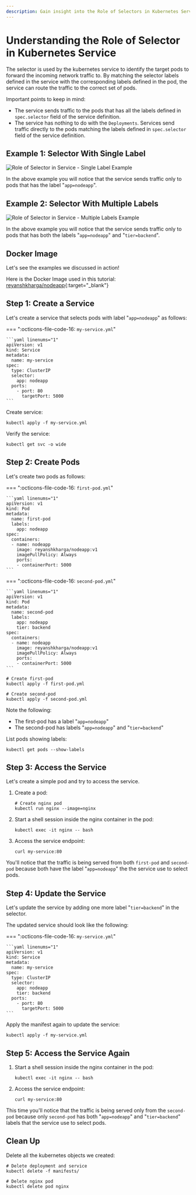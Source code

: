 ```yaml
---
description: Gain insight into the Role of Selectors in Kubernetes Service. Explore the crucial role that selectors play in Kubernetes services, and how they help in routing and managing traffic. Enhance your understanding of this key concept in Kubernetes service orchestration.
---
```


# Understanding the Role of Selector in Kubernetes Service

The selector is used by the kubernetes service to identify the target pods to forward the incoming network traffic to. By matching the selector labels defined in the service with the corresponding labels defined in the pod, the service can route the traffic to the correct set of pods.

Important points to keep in mind:

- The service sends traffic to the pods that has all the labels defined in `spec.selector` field of the service definition.
- The service has nothing to do with the `Deployments`. Services send traffic directly to the pods matching the labels defined in `spec.selector` field of the service definition.

## Example 1: Selector With Single Label

<p align="left">
    <img src="../../../../assets/eks-course-images/service/role-of-selector-single-label.gif" alt="Role of Selector in Service - Single Label Example" />
</p>

In the above example you will notice that the service sends traffic only to pods that has the label "`app=nodeapp`".


## Example 2: Selector With Multiple Labels

<p align="left">
    <img src="../../../../assets/eks-course-images/service/role-of-selector-multiple-labels.gif" alt="Role of Selector in Service - Multiple Labels Example" />
</p>

In the above example you will notice that the service sends traffic only to pods that has both the labels "`app=nodeapp`" and "`tier=backend`".


## Docker Image

Let's see the examples we discussed in action!

Here is the Docker Image used in this tutorial: [reyanshkharga/nodeapp]{:target="_blank"}


## Step 1: Create a Service

Let's create a service that selects pods with label "`app=nodeapp`" as follows:

=== ":octicons-file-code-16: `my-service.yml`"

    ```yaml linenums="1"
    apiVersion: v1
    kind: Service
    metadata:
      name: my-service
    spec:
      type: ClusterIP
      selector:
        app: nodeapp
      ports:
        - port: 80
          targetPort: 5000
    ```

Create service:

```
kubectl apply -f my-service.yml
```

Verify the service:

```
kubectl get svc -o wide
```


## Step 2: Create Pods

Let's create two pods as follows:

=== ":octicons-file-code-16: `first-pod.yml`"

    ```yaml linenums="1"
    apiVersion: v1
    kind: Pod
    metadata:
      name: first-pod
      labels:
        app: nodeapp
    spec:
      containers:
      - name: nodeapp
        image: reyanshkharga/nodeapp:v1
        imagePullPolicy: Always
        ports:
        - containerPort: 5000
    ```

=== ":octicons-file-code-16: `second-pod.yml`"

    ```yaml linenums="1"
    apiVersion: v1
    kind: Pod
    metadata:
      name: second-pod
      labels:
        app: nodeapp
        tier: backend
    spec:
      containers:
      - name: nodeapp
        image: reyanshkharga/nodeapp:v1
        imagePullPolicy: Always
        ports:
        - containerPort: 5000
    ```

```
# Create first-pod
kubectl apply -f first-pod.yml

# Create second-pod
kubectl apply -f second-pod.yml
```

Note the following:

- The first-pod has a label "`app=nodeapp`"
- The second-pod has labels "`app=nodeapp`" and "`tier=backend`"

List pods showing labels:

```
kubectl get pods --show-labels
```

## Step 3: Access the Service

Let's create a simple pod and try to access the service.

1. Create a pod:

    ```
    # Create nginx pod
    kubectl run nginx --image=nginx
    ```

2. Start a shell session inside the nginx container in the pod:

    ```
    kubectl exec -it nginx -- bash
    ```

3. Access the service endpoint:

    ```
    curl my-service:80
    ```

You'll notice that the traffic is being served from both `first-pod` and `second-pod` because both have the label "`app=nodeapp`" the the service use to select pods.


## Step 4: Update the Service

Let's update the service by adding one more label "`tier=backend`" in the selector.

The updated service should look like the following:

=== ":octicons-file-code-16: `my-service.yml`"

    ```yaml linenums="1"
    apiVersion: v1
    kind: Service
    metadata:
      name: my-service
    spec:
      type: ClusterIP
      selector:
        app: nodeapp
        tier: backend
      ports:
        - port: 80
          targetPort: 5000
    ```

Apply the manifest again to update the service:

```
kubectl apply -f my-service.yml
```


## Step 5: Access the Service Again


1. Start a shell session inside the nginx container in the pod:

    ```
    kubectl exec -it nginx -- bash
    ```

2. Access the service endpoint:

    ```
    curl my-service:80
    ```

This time you'll notice that the traffic is being served only from the `second-pod` because only `second-pod` has both "`app=nodeapp`" and "`tier=backend`" labels that the service use to select pods.


## Clean Up

Delete all the kubernetes objects we created:

```
# Delete deployment and service
kubectl delete -f manifests/

# Delete nginx pod
kubectl delete pod nginx
```



<!-- Hyperlinks -->
[reyanshkharga/nodeapp]: https://hub.docker.com/r/reyanshkharga/nodeapp